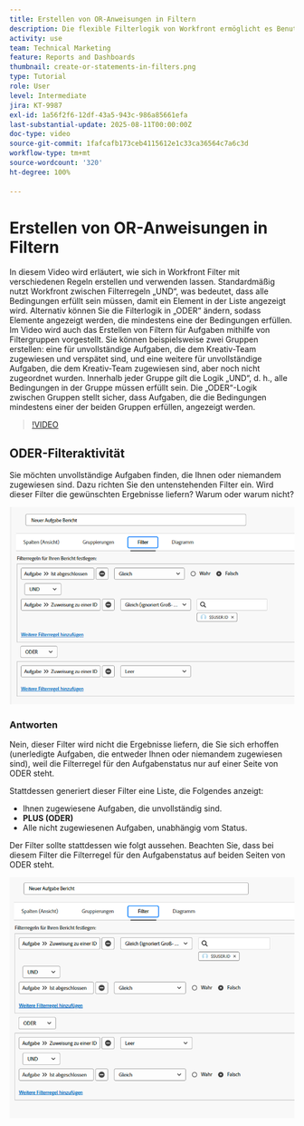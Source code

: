 ```yaml
---
title: Erstellen von OR-Anweisungen in Filtern
description: Die flexible Filterlogik von Workfront ermöglicht es Benutzenden, Berichtsansichten mithilfe von standardmäßigen „UND“-Regeln, optionalen „ODER“-Bedingungen und organisierten Filtergruppen für komplexe Kriterien zu verfeinern.
activity: use
team: Technical Marketing
feature: Reports and Dashboards
thumbnail: create-or-statements-in-filters.png
type: Tutorial
role: User
level: Intermediate
jira: KT-9987
exl-id: 1a56f2f6-12df-43a5-943c-986a85661efa
last-substantial-update: 2025-08-11T00:00:00Z
doc-type: video
source-git-commit: 1fafcafb173ceb4115612e1c33ca36564c7a6c3d
workflow-type: tm+mt
source-wordcount: '320'
ht-degree: 100%

---
```


# Erstellen von OR-Anweisungen in Filtern

In diesem Video wird erläutert, wie sich in Workfront Filter mit verschiedenen Regeln erstellen und verwenden lassen. Standardmäßig nutzt Workfront zwischen Filterregeln „UND“, was bedeutet, dass alle Bedingungen erfüllt sein müssen, damit ein Element in der Liste angezeigt wird.
Alternativ können Sie die Filterlogik in „ODER“ ändern, sodass Elemente angezeigt werden, die mindestens eine der Bedingungen erfüllen.
Im Video wird auch das Erstellen von Filtern für Aufgaben mithilfe von Filtergruppen vorgestellt. Sie können beispielsweise zwei Gruppen erstellen: eine für unvollständige Aufgaben, die dem Kreativ-Team zugewiesen und verspätet sind, und eine weitere für unvollständige Aufgaben, die dem Kreativ-Team zugewiesen sind, aber noch nicht zugeordnet wurden. Innerhalb jeder Gruppe gilt die Logik „UND“, d. h., alle Bedingungen in der Gruppe müssen erfüllt sein. Die „ODER“-Logik zwischen Gruppen stellt sicher, dass Aufgaben, die die Bedingungen mindestens einer der beiden Gruppen erfüllen, angezeigt werden.

>[!VIDEO](https://video.tv.adobe.com/v/3470692/?quality=12&learn=on)

## ODER-Filteraktivität

Sie möchten unvollständige Aufgaben finden, die Ihnen oder niemandem zugewiesen sind. Dazu richten Sie den untenstehenden Filter ein. Wird dieser Filter die gewünschten Ergebnisse liefern? Warum oder warum nicht?

![Bild einer falsch erstellten ODER-Anweisung in [!DNL Workfront]](assets/or-statement-your-turn-1.png)

### Antworten

Nein, dieser Filter wird nicht die Ergebnisse liefern, die Sie sich erhoffen (unerledigte Aufgaben, die entweder Ihnen oder niemandem zugewiesen sind), weil die Filterregel für den Aufgabenstatus nur auf einer Seite von ODER steht.

Stattdessen generiert dieser Filter eine Liste, die Folgendes anzeigt:

* Ihnen zugewiesene Aufgaben, die unvollständig sind.
* **PLUS (ODER)**
* Alle nicht zugewiesenen Aufgaben, unabhängig vom Status.

Der Filter sollte stattdessen wie folgt aussehen. Beachten Sie, dass bei diesem Filter die Filterregel für den Aufgabenstatus auf beiden Seiten von ODER steht.

![Bild einer ordnungsgemäß erstellten ODER-Anweisung in [!DNL Workfront]](assets/or-statement-your-turn-2.png)
